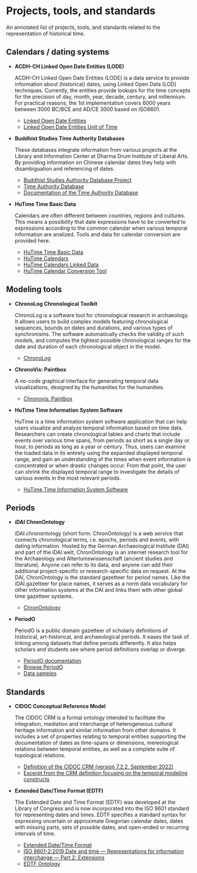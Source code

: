 # Projects, tools, and standards

An annotated list of projects, tools, and standards related to the representation of historical time.

## Calendars / dating systems

* **ACDH-CH Linked Open Date Entities (LODE)**

    ACDH-CH Linked Open Date Entities (LODE) is a data service to provide information about (historical) dates, using Linked Open Data (LOD) techniques. Currently, the entities provide lookups for the time concepts for the precision of day, month, year, decade, century, and millennium. For practical reasons, the 1st implementation covers 6000 years between 3000 BC/BCE and AD/CE 3000 based on ISO8601.
    
    * [Linked Open Date Entities](https://vocabs.dariah.eu/date_entities/en/)
    * [Linked Open Date Entities Unit of Time](https://vocabs.dariah.eu/ut_entities/en/)

* **Buddhist Studies Time Authority Databases**

    These databases integrate information from various projects at the Library and Information Center at Dharma Drum Institute of Liberal Arts. By providing information on Chinese calendar dates they help with disambiguation and referencing of dates.
    
    * [Buddhist Studies Authority Database Project](https://authority.dila.edu.tw)
    * [Time Authority Database](https://authority.dila.edu.tw/time/)
    * [Documentation of the Time Authority Database](https://wiki.dila.edu.tw/pages/法鼓佛教學院時間規範資料庫說明：Notes_on_the_DDBC_Time_Authority_Database)
    
* **HuTime Time Basic Data**

    Calendars are often different between countries, regions and cultures. This means a possibility that date expressions have to be converted to expressions according to the common calendar when various temporal information are analized. Tools and data for calendar conversion are provided here.
    
    * [HuTime Time Basic Data](http://www.hutime.org/basicdata/)
    * [HuTime Calendars](http://www.hutime.org/basicdata/calendar/calendars/)
    * [HuTime Calendars Linked Data](http://datetime.hutime.org/)
    * [HuTime Calendar Conversion Tool](http://www.hutime.org/basicdata/calendar/form.html)
    
## Modeling tools

* **ChronoLog Chronological Toolkit**

    ChronoLog is a software tool for chronological research in archaeology. It allows users to build complex models featuring chronological sequences, bounds on dates and durations, and various types of synchronisms. The software automatically checks the validity of such models, and computes the tightest possible chronological ranges for the date and duration of each chronological object in the  model.
    
    * [ChronoLog](https://chrono.ulb.be)
    
* **ChronoVis: Paintbox**

    A no-code graphical interface for generating temporal data visualizations, designed by the humanities for the humanities.
    
    * [Chronovis: Paintbox](https://huegor.github.io/chronovis-paintbox/)
    
* **HuTime Time Information System Software**

    HuTime is a time information system software application that can help users visualize and analyze temporal information based on time data. Researchers can create chronological tables and charts that include events over various time spans, from periods as short as a single day or hour, to periods as long as a year or century. Thus, users can examine the loaded data in its entirety using the expanded displayed temporal range, and gain an understanding of the times when event information is concentrated or when drastic changes occur. From that point, the user can shrink the displayed temporal range to investigate the details of various events in the most relevant periods.
    
    * [HuTime Time Information System Software](http://www.hutime.org/hutime/index.html)
    
## Periods

* **iDAI ChronOntology**

    iDAI.chronontology (short form: ChronOntology) is a web service that connects chronological terms, i.e. epochs, periods and events, with dating information. Hosted by the German Archaeological Institute (DAI) and part of the iDAI.welt, ChronOntology is an internet research tool for the Archaeology and Altertumswissenschaft (ancient studies and literature). Anyone can refer to its data, and anyone can add their additional project-specific or research-specific data on request. At the DAI, ChronOntology is the standard gazetteer for period names. Like the iDAI.gazetteer for place names, it serves as a norm data vocabulary for other information systems at the DAI and links them with other global time gazetteer systems.
    
    * [ChronOntology](https://chronontology.dainst.org)

* **PeriodO**

    PeriodO is a public domain gazetteer of scholarly definitions of historical, art-historical, and archaeological periods. It eases the task of linking among datasets that define periods differently. It also helps scholars and students see where period definitions overlap or diverge.
    
    * [PeriodO documentation](https://perio.do/)
    * [Browse PeriodO](https://client.perio.do/?page=backend-home&backendID=web-https%3A%2F%2Fdata.perio.do%2F)
    * [Data samples](https://github.com/historical-time/data-samples/tree/main/periodo)

## Standards

* **CIDOC Conceptual Reference Model**

    The CIDOC CRM is a formal ontology intended to facilitate the integration, mediation and interchange of heterogeneous cultural heritage information and similar information from other domains. It includes a set of properties relating to temporal entities supporting the documentation of dates as time-spans or dimensions, mereological relations between temporal entities, as well as a complete suite of topological relations.
    
    * [Definition of the CIDOC CRM (version 7.2.2, September 2022)](https://www.cidoc-crm.org/sites/default/files/cidoc_crm_version_7.2.2%5B20%20Oct%5D.pdf)
    * [Excerpt from the CRM definition focusing on the temporal modeling constructs](documents/CIDOC%20CRM%20SIG%20-%202022%20-%20Temporal%20relations.pdf)

* **Extended Date/Time Format (EDTF)**

    The Extended Date and Time Format (EDTF) was developed at the Library of Congress and is now incorporated into the ISO 8601 standard for representing dates and times. EDTF specifies a standard syntax for expressing uncertain or approximate Gregorian calendar dates, dates with missing parts, sets of possible dates, and open-ended or recurring intervals of time.
    
    * [Extended Date/Time Format](https://www.loc.gov/standards/datetime/)
    * [ISO 8601-2:2019 Date and time — Representations for information interchange — Part 2: Extensions](https://www.iso.org/standard/70908.html)
    * [EDTF Ontology](https://periodo.github.io/edtf-ontology/)
    

